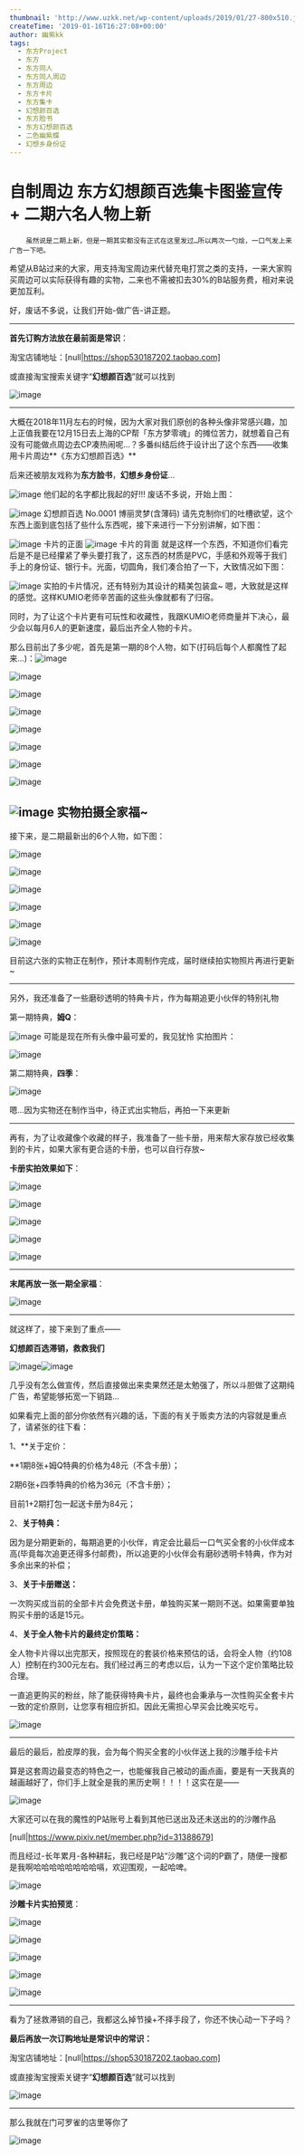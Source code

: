 ```yaml
---
thumbnail: 'http://www.uzkk.net/wp-content/uploads/2019/01/27-800x510.jpg'
createTime: '2019-01-16T16:27:08+00:00'
author: 幽紫kk
tags:
  - 东方Project
  - 东方
  - 东方同人
  - 东方同人周边
  - 东方周边
  - 东方卡片
  - 东方集卡
  - 幻想颜百选
  - 东方脸书
  - 东方幻想颜百选
  - 二色幽紫蝶
  - 幻想乡身份证
---
```


# 自制周边 东方幻想颜百选集卡图鉴宣传 + 二期六名人物上新

		虽然说是二期上新，但是一期其实都没有正式在这里发过…所以两次一勺烩，一口气发上来广告一下吧。

希望从B站过来的大家，用支持淘宝周边来代替充电打赏之类的支持，一来大家购买周边可以实际获得有趣的实物，二来也不需被扣去30%的B站服务费，相对来说更加互利。

好，废话不多说，让我们开始-做广告-讲正题。

---

**首先订购方法放在最前面是常识**：

淘宝店铺地址：[null|https://shop530187202.taobao.com]

或直接淘宝搜索关键字“**幻想颜百选**”就可以找到

![image](http://www.uzkk.net/wp-content/uploads/2019/01/30-169x300.jpg)

---

大概在2018年11月左右的时候，因为大家对我们原创的各种头像非常感兴趣，加上正值我要在12月15日去上海的CP帮「东方梦零魂」的摊位苦力，就想着自己有没有可能做点周边去CP凑热闹呢…？多番纠结后终于设计出了这个东西——收集用卡片周边**《东方幻想颜百选》**

后来还被朋友戏称为**东方脸书**，**幻想乡身份证**…

![image](http://www.uzkk.net/wp-content/uploads/2019/01/31.jpg)
他们起的名字都比我起的好!!!
废话不多说，开始上图：

![image](http://www.uzkk.net/wp-content/uploads/2019/01/01.jpg)
幻想颜百选 No.0001 博丽灵梦(含薄码)
请先克制你们的吐槽欲望，这个东西上面到底包括了些什么东西呢，接下来进行一下分别讲解，如下图：

![image](http://www.uzkk.net/wp-content/uploads/2019/01/02.jpg)
卡片的正面
![image](http://www.uzkk.net/wp-content/uploads/2019/01/03.jpg)
卡片的背面
就是这样一个东西，不知道你们看完后是不是已经攥紧了拳头要打我了，这东西的材质是PVC，手感和外观等于我们手上的身份证、银行卡。光面，切圆角，我们凑合拍了一下，大致情况如下图：

![image](http://www.uzkk.net/wp-content/uploads/2019/01/04.jpg)
实拍的卡片情况，还有特别为其设计的精美包装盒~
嗯，大致就是这样的感觉。这样KUMIO老师辛苦画的这些头像就都有了归宿。

同时，为了让这个卡片更有可玩性和收藏性，我跟KUMIO老师商量并下决心，最少会以每月6人的更新速度，最后出齐全人物的卡片。

那么目前出了多少呢，首先是第一期的8个人物，如下(打码后每个人都魔性了起来…)：![image](http://www.uzkk.net/wp-content/uploads/2019/01/01-1.jpg)

![image](http://www.uzkk.net/wp-content/uploads/2019/01/05.jpg)

![image](http://www.uzkk.net/wp-content/uploads/2019/01/06.jpg)

![image](http://www.uzkk.net/wp-content/uploads/2019/01/07.jpg)

![image](http://www.uzkk.net/wp-content/uploads/2019/01/08.jpg)

![image](http://www.uzkk.net/wp-content/uploads/2019/01/09.jpg)

![image](http://www.uzkk.net/wp-content/uploads/2019/01/10.jpg)

![image](http://www.uzkk.net/wp-content/uploads/2019/01/12.jpg)

![image](http://www.uzkk.net/wp-content/uploads/2019/01/18.jpg)
实物拍摄全家福~
---

接下来，是二期最新出的6个人物，如下图：

![image](http://www.uzkk.net/wp-content/uploads/2019/01/11.jpg)

![image](http://www.uzkk.net/wp-content/uploads/2019/01/13.jpg)

![image](http://www.uzkk.net/wp-content/uploads/2019/01/14.jpg)

![image](http://www.uzkk.net/wp-content/uploads/2019/01/15.jpg)

![image](http://www.uzkk.net/wp-content/uploads/2019/01/16.jpg)

![image](http://www.uzkk.net/wp-content/uploads/2019/01/17.jpg)

目前这六张的实物正在制作，预计本周制作完成，届时继续拍实物照片再进行更新~

---

另外，我还准备了一些磨砂透明的特典卡片，作为每期追更小伙伴的特别礼物

第一期特典，**姆Q**：

![image](http://www.uzkk.net/wp-content/uploads/2019/01/19.jpg)
可能是现在所有头像中最可爱的，我见犹怜
实拍图片：

![image](http://www.uzkk.net/wp-content/uploads/2019/01/21.jpg)

第二期特典，**四季**：

![image](http://www.uzkk.net/wp-content/uploads/2019/01/20.jpg)

嗯…因为实物还在制作当中，待正式出实物后，再拍一下来更新

---

再有，为了让收藏像个收藏的样子，我准备了一些卡册，用来帮大家存放已经收集到的卡片，如果大家有更合适的卡册，也可以自行存放~

**卡册实拍效果如下**：

![image](http://www.uzkk.net/wp-content/uploads/2019/01/22.jpg)

![image](http://www.uzkk.net/wp-content/uploads/2019/01/23.jpg)

![image](http://www.uzkk.net/wp-content/uploads/2019/01/24.jpg)

![image](http://www.uzkk.net/wp-content/uploads/2019/01/25.jpg)

![image](http://www.uzkk.net/wp-content/uploads/2019/01/26.jpg)

---

**末尾再放一张一期全家福**：

![image](http://www.uzkk.net/wp-content/uploads/2019/01/27.jpg)

---

就这样了，接下来到了重点——

**幻想颜百选滞销，救救我们**

![image](http://www.uzkk.net/wp-content/uploads/2019/01/QQ图片20180509173138.gif)![image](http://www.uzkk.net/wp-content/uploads/2019/01/uu.jpg)

几乎没有怎么做宣传，然后直接做出来卖果然还是太勉强了，所以斗胆做了这期纯广告，希望能够拓宽一下销路…

如果看完上面的部分你依然有兴趣的话，下面的有关于贩卖方法的内容就是重点了，请紧张的往下看：

1、**关于定价：

**1期8张+姆Q特典的价格为48元（不含卡册）；

2期6张+四季特典的价格为36元（不含卡册）；

目前1+2期打包一起送卡册为84元；

2、**关于特典：**

因为是分期更新的，每期追更的小伙伴，肯定会比最后一口气买全套的小伙伴成本高(毕竟每次追更还得多付邮费)，所以追更的小伙伴会有磨砂透明卡特典，作为对多余出来的补偿；

3、**关于卡册赠送：**

一次购买成当前的全部卡片会免费送卡册，单独购买某一期则不送。如果需要单独购买卡册的话是15元。

4、**关于全人物卡片的最终定价策略：**

全人物卡片得以出完那天，按照现在的套装价格来预估的话，会将全人物（约108人）控制在约300元左右。我们经过再三的考虑以后，认为一下这个定价策略比较合理。

一直追更购买的粉丝，除了能获得特典卡片，最终也会秉承与一次性购买全套卡片一致的定价原则，让您享有相应折扣。因此无需担心早买会比晚买吃亏。

![image](http://www.uzkk.net/wp-content/uploads/2019/01/54748126-300x232.gif)

---

最后的最后，脸皮厚的我，会为每个购买全套的小伙伴送上我的沙雕手绘卡片

算是这套周边最变态的特色之一，也能催我自己被动的画点画，要是有一天我真的越画越好了，你们手上就全是我的黑历史啊！！！！这实在是——

![image](http://www.uzkk.net/wp-content/uploads/2019/01/28.jpg)

大家还可以在我的魔性的P站账号上看到其他已送出及还未送出的的沙雕作品

[null|https://www.pixiv.net/member.php?id=31388679]

而且经过-长年累月-各种耕耘，我已经是P站“沙雕”这个词的P霸了，随便一搜都是我啊哈哈哈哈哈哈哈哈嗝，欢迎围观，一起哈啤。

![image](http://www.uzkk.net/wp-content/uploads/2019/01/29.jpg)

**沙雕卡片实拍预览**：

![image](http://www.uzkk.net/wp-content/uploads/2019/01/009s.png)

![image](http://www.uzkk.net/wp-content/uploads/2019/01/012s-768x1024.png)

![image](http://www.uzkk.net/wp-content/uploads/2019/01/015s-768x1024.png)

![image](http://www.uzkk.net/wp-content/uploads/2019/01/017s.png)

![image](http://www.uzkk.net/wp-content/uploads/2019/01/018s.png)

---

看为了拯救滞销的自己，我都这么掉节操+不择手段了，你还不快心动一下子吗？

**最后再放一次订购地址是常识中的常识：**

淘宝店铺地址：[null|https://shop530187202.taobao.com]

或直接淘宝搜索关键字“**幻想颜百选**”就可以找到

![image](http://www.uzkk.net/wp-content/uploads/2019/01/30-169x300.jpg)

---

那么我就在门可罗雀的店里等你了

![image](http://www.uzkk.net/wp-content/uploads/2019/01/1423adaf2edda3cc43ac5da50be93901203f9284-286x300.jpg)
